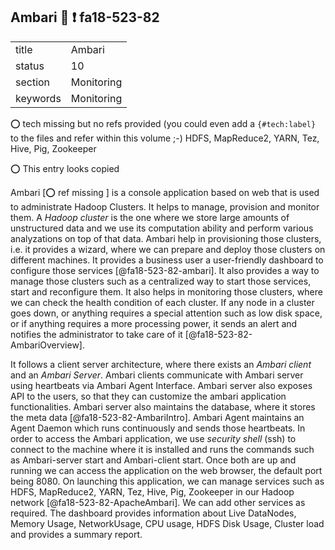 ## Ambari :wave: :exclamation: fa18-523-82


|          |            |
| -------- | ---------- |
| title    | Ambari     | 
| status   | 10         |
| section  | Monitoring |
| keywords | Monitoring |


:o: tech missing but no refs provided (you could even add a `{#tech:label}` to the files and refer within this volume ;-)
HDFS, MapReduce2, YARN, Tez, Hive, Pig, Zookeeper

:o: This entry looks copied 

Ambari [:o: ref missing ] is a console application based on web that is used to administrate Hadoop Clusters. It helps to manage, provision and monitor them. A *Hadoop cluster* is the one where we store large amounts of unstructured data and we use its computation ability and perform various analyzations on top of that data. Ambari help in provisioning those clusters, i.e. it provides a wizard, where we can prepare and deploy those clusters on different machines. It provides a business user a user-friendly dashboard to configure those services [@fa18-523-82-ambari]. It also provides a way to manage those clusters such as a centralized way to start those services, start and reconfigure them. It also helps in monitoring those clusters, where we can check the health condition of each cluster. If any node in a cluster goes down, or anything requires a special attention such as low disk space, or if anything requires a more processing power, it sends an alert and notifies the administrator to take care of it [@fa18-523-82-AmbariOverview]. 

It follows a client server architecture, where there exists an *Ambari client* and an *Ambari Server*. Ambari clients communicate with Ambari server using heartbeats via Ambari Agent Interface. Ambari server also exposes API to the users, so that they can customize the ambari application functionalities. Ambari server also maintains the database, where it stores the meta data [@fa18-523-82-AmbariIntro]. Ambari Agent maintains an Agent Daemon which runs continuously and sends those heartbeats. In order to access the Ambari application, we use *security shell* (ssh) to connect to the machine where it is installed and runs the commands such as Ambari-server start and Ambari-client start. Once both are up and running we can access the application on the web browser, the default port being 8080. On launching this application, we can manage services such as HDFS, MapReduce2, YARN, Tez, Hive, Pig, Zookeeper in our Hadoop network [@fa18-523-82-ApacheAmbari]. We can add other services as required. The dashboard provides information about Live DataNodes, Memory Usage, NetworkUsage, CPU usage, HDFS Disk Usage, Cluster load and provides a summary report.

     
